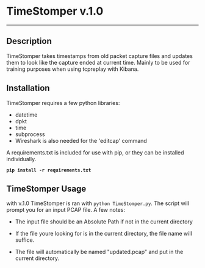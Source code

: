 TimeStomper v.1.0
===========
---
Description
---
TimeStomper takes timestamps from old packet capture files and updates them to look like the capture ended at  current time. Mainly to be used for training purposes when using tcpreplay with Kibana.

Installation
--
TimeStomper requires a few python libraries:
* datetime
* dpkt
* time
* subprocess
* Wireshark is also needed for the 'editcap' command

A requirements.txt is included for use with pip, or they can be installed individually.

**`pip install -r requirements.txt `**

TimeStomper Usage
---
with v.1.0 TimeStomper is ran with
`python TimeStomper.py`.
The script will prompt you for an input PCAP file. A few notes:
* The input file should be an Absolute Path if not in the current directory

* If the file youre looking for is in the current directory, the file name will suffice.

* The file will automatically be named "updated.pcap" and put in the current directory.

